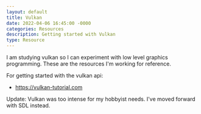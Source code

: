 ```yaml
---
layout: default
title: Vulkan
date: 2022-04-06 16:45:00 -0000
categories: Resources
description: Getting started with Vulkan
type: Resource
---
```


I am studying vulkan so I can experiment with low level graphics
programming. These are the resources I'm working for reference.

For getting started with the vulkan api:
- https://vulkan-tutorial.com

Update: Vulkan was too intense for my hobbyist needs. I've moved
        forward with SDL instead.
